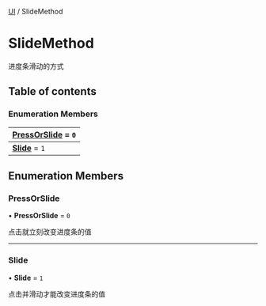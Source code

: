 [UI](../groups/UI.UI.md) / SlideMethod

# SlideMethod <Badge type="tip" text="Enumeration" /> <Score text="SlideMethod" />

进度条滑动的方式

## Table of contents

### Enumeration Members <Score text="Enumeration" /> 
| **[PressOrSlide](mw.SlideMethod.md#pressorslide)** = ``0``  |
| :----- |
| **[Slide](mw.SlideMethod.md#slide)** = ``1`` |

## Enumeration Members

### PressOrSlide <Score text="PressOrSlide" /> 

• **PressOrSlide** = ``0``

点击就立刻改变进度条的值

___

### Slide <Score text="Slide" /> 

• **Slide** = ``1``

点击并滑动才能改变进度条的值
